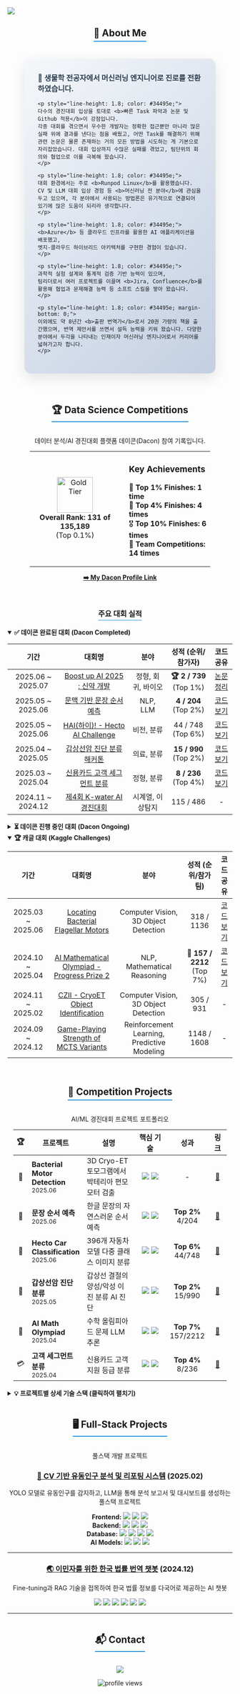 <a href="https://github.com/shaun0927">
  <img src="https://capsule-render.vercel.app/api?type=waving&color=gradient&height=250&text=Shaun0927's%20GitHub&animation=fadeIn&fontSize=50&fontColor=ffffff" />
</a>

<div align="center">
  <h2 style="border-bottom: 2px solid #2391d9; display: inline-block; padding-bottom: 5px;">🚀 About Me</h2>
</div>

<div align="center" style="margin: 20px auto; width: 85%;">
  <div style="background: linear-gradient(135deg, #f5f7fa 0%, #c3cfe2 100%); padding: 30px; border-radius: 15px; text-align: left; box-shadow: 0 10px 30px rgba(0,0,0,0.1);">
    <h3 style="margin-top: 0; color: #2c3e50;">🧬 생물학 전공자에서 머신러닝 엔지니어로 진로를 전환하였습니다.</h3>
    
    <p style="line-height: 1.8; color: #34495e;">
    다수의 경진대회 입상을 토대로 <b>빠른 Task 파악과 논문 및 Github 적용</b>이 강점입니다.
    각종 대회를 겪으면서 우수한 개발자는 정확한 접근뿐만 아니라 많은 실패 위에 결과를 낸다는 점을 배웠고, 어떤 Task를 해결하기 위해 관련 논문은 물론 존재하는 거의 모든 방법을 시도하는 게 기본으로 자리잡았습니다. 대회 입상까지 수많은 실패를 겪었고, 팀단위의 회의와 협업으로 이를 극복해 왔습니다.
    </p>
    
    <p style="line-height: 1.8; color: #34495e;">
    대회 환경에서는 주로 <b>Runpod Linux</b>를 활용했습니다.
    CV 및 LLM 대회 입상 경험 등 <b>머신러닝 전 분야</b>에 관심을 두고 있으며, 각 분야에서 사용되는 방법론은 유기적으로 연결되어 있기에 많은 도움이 되리라 생각합니다.
    </p>
    
    <p style="line-height: 1.8; color: #34495e;">
    <b>Azure</b> 등 클라우드 인프라를 활용한 AI 애플리케이션을 배포했고, 
    엣지-클라우드 하이브리드 아키텍처를 구현한 경험이 있습니다.
    </p>
    
    <p style="line-height: 1.8; color: #34495e;">
    과학적 실험 설계와 통계적 검증 기반 능력이 있으며,
    팀리더로서 여러 프로젝트를 이끌며 <b>Jira, Confluence</b>를 활용해 협업과 문제해결 능력 등 소프트 스킬을 쌓아 왔습니다.
    </p>
    
    <p style="line-height: 1.8; color: #34495e; margin-bottom: 0;">
    이외에도 약 8년간 <b>출판 번역가</b>로서 20권 가량의 책을 출간했으며, 번역 제안서를 쓰면서 설득 능력을 키워 왔습니다. 다양한 분야에서 두각을 나타내는 인재이자 머신러닝 엔지니어로서 커리어를 넓혀가고자 합니다.
    </p>
  </div>
</div>

<br>

<div align="center">
  <h2 style="border-bottom: 2px solid #2391d9; display: inline-block; padding-bottom: 5px;">🏆 Data Science Competitions</h2>
  <p>데이터 분석/AI 경진대회 플랫폼 데이콘(Dacon) 참여 기록입니다.</p>

  <table style="width: 80%; border: none; margin: auto;">
    <tr style="border: none;">
      <td style="width: 50%; text-align: center; border: none;" align="center">
        <a href="https://dacon.io/myprofile/499579/home">
          <img src="https://cdn-icons-png.flaticon.com/512/179/179249.png" width="80" alt="Gold Tier"/>
        </a>
        <br>
        <strong>Overall Rank: 131 of 135,189</strong> <br> (Top 0.1%)
      </td>
      <td style="width: 50%; text-align: left; border: none; padding-left: 20px;">
        <h3>Key Achievements</h3>
        <p>
          🥇 <strong>Top 1% Finishes: 1 time</strong><br>
          🏅 <strong>Top 4% Finishes: 4 times</strong><br>
          🎖️ <strong>Top 10% Finishes: 6 times</strong><br>
          👥 <strong>Team Competitions: 14 times</strong><br>
        </p>
      </td>
    </tr>
  </table>
  <p><a href="https://dacon.io/myprofile/499579/home"><strong>➡️ My Dacon Profile Link</strong></a></p>
</div>
<br>

<div align="center">
  <h3 style="border-bottom: 1px solid #2391d9; display: inline-block; padding-bottom: 3px;">주요 대회 실적</h3>
</div>

<details open>
<summary><strong>✅ 데이콘 완료된 대회 (Dacon Completed)</strong></summary>
<table width="100%">
  <thead>
    <tr>
      <th align="center">기간</th>
      <th align="center">대회명</th>
      <th align="center">분야</th>
      <th align="center">성적 (순위/참가자)</th>
      <th align="center">코드 공유</th>
    </tr>
  </thead>
  <tbody>
    <tr>
      <td align="center">2025.06 ~ 2025.07</td>
      <td align="center"><a href="https://dacon.io/competitions/official/236518/overview/description">Boost up AI 2025 : 신약 개발</a></td>
      <td align="center">정형, 회귀, 바이오</td>
      <td align="center"><b>🏆 2 / 739</b> (Top 1%)</td>
      <td align="center"><a href="https://github.com/shaun0927/Awesome-CYP3A4">논문 정리</a></td>
    </tr>
    <tr>
      <td align="center">2025.05 ~ 2025.06</td>
      <td align="center"><a href="https://dacon.io/competitions/official/236489/overview/description">문맥 기반 문장 순서 예측</a></td>
      <td align="center">NLP, LLM</td>
      <td align="center"><b>4 / 204</b> (Top 2%)</td>
      <td align="center"><a href="https://dacon.io/competitions/official/236489/codeshare/12508">코드 보기</a></td>
    </tr>
    <tr>
      <td align="center">2025.05 ~ 2025.06</td>
      <td align="center"><a href="https://dacon.io/competitions/official/236493/overview/description">HAI(하이)! - Hecto AI Challenge</a></td>
      <td align="center">비전, 분류</td>
      <td align="center">44 / 748 (Top 6%)</td>
      <td align="center"><a href="https://github.com/shaun0927/hecto-car-classification-2025">코드 보기</a></td>
    </tr>
    <tr>
      <td align="center">2025.04 ~ 2025.05</td>
      <td align="center"><a href="https://dacon.io/competitions/official/236488/overview/description">갑상선암 진단 분류 해커톤</a></td>
      <td align="center">의료, 분류</td>
      <td align="center"><b>15 / 990</b> (Top 2%)</td>
      <td align="center"><a href="https://github.com/shaun0927/thyroid-cancer-classification">코드 보기</a></td>
    </tr>
    <tr>
      <td align="center">2025.03 ~ 2025.04</td>
      <td align="center"><a href="https://dacon.io/competitions/official/236460/overview/description">신용카드 고객 세그먼트 분류</a></td>
      <td align="center">정형, 분류</td>
      <td align="center"><b>8 / 236</b> (Top 4%)</td>
      <td align="center"><a href="https://dacon.io/competitions/official/236460/codeshare/12330">코드 보기</a></td>
    </tr>
    <tr>
      <td align="center">2024.11 ~ 2024.12</td>
      <td align="center"><a href="https://dacon.io/competitions/official/236423/overview/description">제4회 K-water AI 경진대회</a></td>
      <td align="center">시계열, 이상탐지</td>
      <td align="center">115 / 486</td>
      <td align="center">-</td>
    </tr>
  </tbody>
</table>
</details>

<details>
<summary><strong>⏳ 데이콘 진행 중인 대회 (Dacon Ongoing)</strong></summary>
<table width="100%">
  <thead>
    <tr>
      <th align="center">기간</th>
      <th align="center">대회명</th>
      <th align="center">분야</th>
      <th align="center">현재 순위 (순위/참가자)</th>
    </tr>
  </thead>
  <tbody>
    <tr>
      <td align="center">2025.07 ~ 2025.08</td>
      <td align="center"><a href="https://dacon.io/competitions/official/236531/overview/description">2025 전력사용량 예측</a></td>
      <td align="center">시계열, 에너지</td>
      <td align="center">109 / 269</td>
    </tr>
     <tr>
      <td align="center">2025.07 ~ 2025.08</td>
      <td align="center"><a href="https://dacon.io/competitions/official/236530/overview/description">Jump AI(.py) 2025 : 제 3회 AI 신약개발</a></td>
      <td align="center">정형, 회귀, 바이오</td>
      <td align="center">60 / 257</td>
    </tr>
    <tr>
      <td align="center">2025.08 ~ 2025.09</td>
      <td align="center"><a href="https://dacon.io/competitions/official/236562/overview/description">고객 지원 등급 분류 해커톤</a></td>
      <td align="center">NLP, 분류</td>
      <td align="center"><b>🥈 2 / 110</b></td>
    </tr>
    <tr>
      <td align="center">2025.07 ~ 2025.08</td>
      <td align="center"><a href="https://dacon.io/competitions/official/236526/overview/description">스트레스 지수 예측 해커톤</a></td>
      <td align="center">정형, 회귀</td>
      <td align="center"><b>12 / 221</b></td>
    </tr>
  </tbody>
</table>
</details>

<details open>
<summary><strong>🏆 캐글 대회 (Kaggle Challenges)</strong></summary>
<table width="100%">
  <thead>
    <tr>
      <th align="center">기간</th>
      <th align="center">대회명</th>
      <th align="center">분야</th>
      <th align="center">성적 (순위/참가팀)</th>
      <th align="center">코드 공유</th>
    </tr>
  </thead>
  <tbody>
    <tr>
      <td align="center">2025.03 ~ 2025.06</td>
      <td align="center"><a href="https://www.kaggle.com/competitions/byu-locating-bacterial-flagellar-motors-2025">Locating Bacterial Flagellar Motors</a></td>
      <td align="center">Computer Vision, 3D Object Detection</td>
      <td align="center">318 / 1136</td>
      <td align="center"><a href="https://github.com/shaun0927/motor2025">코드 보기</a></td>
    </tr>
    <tr>
      <td align="center">2024.10 ~ 2025.04</td>
      <td align="center"><a href="https://www.kaggle.com/competitions/ai-mathematical-olympiad-progress-prize-2">AI Mathematical Olympiad - Progress Prize 2</a></td>
      <td align="center">NLP, Mathematical Reasoning</td>
      <td align="center"><b>🥉 157 / 2212</b> (Top 7%)</td>
      <td align="center"><a href="https://github.com/shaun0927/AIMO-2-Solution">코드 보기</a></td>
    </tr>
    <tr>
      <td align="center">2024.11 ~ 2025.02</td>
      <td align="center"><a href="https://www.kaggle.com/competitions/czii-cryo-et-object-identification">CZII - CryoET Object Identification</a></td>
      <td align="center">Computer Vision, 3D Object Detection</td>
      <td align="center">305 / 931</td>
      <td align="center">-</td>
    </tr>
    <tr>
      <td align="center">2024.09 ~ 2024.12</td>
      <td align="center"><a href="https://www.kaggle.com/competitions/um-game-playing-strength-of-mcts-variants">Game-Playing Strength of MCTS Variants</a></td>
      <td align="center">Reinforcement Learning, Predictive Modeling</td>
      <td align="center">1148 / 1608</td>
      <td align="center">-</td>
    </tr>
  </tbody>
</table>
</details>
<br>

<div align="center">
  <h2 style="border-bottom: 2px solid #2391d9; display: inline-block; padding-bottom: 5px;">🚀 Competition Projects</h2>
  <p>AI/ML 경진대회 프로젝트 포트폴리오</p>
</div>

<table align="center" style="width: 95%; margin: auto;">
  <thead>
    <tr>
      <th width="5%">🏆</th>
      <th width="25%">프로젝트</th>
      <th width="30%">설명</th>
      <th width="20%">핵심 기술</th>
      <th width="10%">성과</th>
      <th width="10%">링크</th>
    </tr>
  </thead>
  <tbody>
    <tr>
      <td align="center">🔬</td>
      <td><b>Bacterial Motor Detection</b><br><sub>2025.06</sub></td>
      <td>3D Cryo-ET 토모그램에서 박테리아 편모 모터 검출</td>
      <td align="center">
        <img src="https://img.shields.io/badge/YOLOv10-4B0082?style=flat-square"/>
        <img src="https://img.shields.io/badge/PyTorch-EE4C2C?style=flat-square&logo=pytorch&logoColor=white"/>
      </td>
      <td align="center">-</td>
      <td align="center"><a href="https://github.com/shaun0927/motor2025">📂</a></td>
    </tr>
    <tr>
      <td align="center">📝</td>
      <td><b>문장 순서 예측</b><br><sub>2025.06</sub></td>
      <td>한글 문장의 자연스러운 순서 예측</td>
      <td align="center">
        <img src="https://img.shields.io/badge/BART-FF9900?style=flat-square"/>
        <img src="https://img.shields.io/badge/Transformers-FF9900?style=flat-square&logo=huggingface&logoColor=white"/>
      </td>
      <td align="center"><b>Top 2%</b><br>4/204</td>
      <td align="center"><a href="https://dacon.io/competitions/official/236489/codeshare/12508">📂</a></td>
    </tr>
    <tr>
      <td align="center">🚗</td>
      <td><b>Hecto Car Classification</b><br><sub>2025.06</sub></td>
      <td>396개 자동차 모델 다중 클래스 이미지 분류</td>
      <td align="center">
        <img src="https://img.shields.io/badge/ConvNeXt-4B0082?style=flat-square"/>
        <img src="https://img.shields.io/badge/CLIP-FF6B6B?style=flat-square"/>
      </td>
      <td align="center"><b>Top 6%</b><br>44/748</td>
      <td align="center"><a href="https://github.com/shaun0927/hecto-car-classification-2025">📂</a></td>
    </tr>
    <tr>
      <td align="center">🏥</td>
      <td><b>갑상선암 진단 분류</b><br><sub>2025.05</sub></td>
      <td>갑상선 결절의 양성/악성 이진 분류 AI 진단</td>
      <td align="center">
        <img src="https://img.shields.io/badge/CatBoost-FECC00?style=flat-square"/>
        <img src="https://img.shields.io/badge/XGBoost-189FFF?style=flat-square"/>
      </td>
      <td align="center"><b>Top 2%</b><br>15/990</td>
      <td align="center"><a href="https://github.com/shaun0927/thyroid-cancer-classification">📂</a></td>
    </tr>
    <tr>
      <td align="center">🧮</td>
      <td><b>AI Math Olympiad</b><br><sub>2025.04</sub></td>
      <td>수학 올림피아드 문제 LLM 추론</td>
      <td align="center">
        <img src="https://img.shields.io/badge/DeepSeek-FF6B6B?style=flat-square"/>
        <img src="https://img.shields.io/badge/MCTS-37814A?style=flat-square"/>
      </td>
      <td align="center"><b>Top 7%</b><br>157/2212</td>
      <td align="center"><a href="https://github.com/shaun0927/AIMO-2-Solution">📂</a></td>
    </tr>
    <tr>
      <td align="center">💳</td>
      <td><b>고객 세그먼트 분류</b><br><sub>2025.04</sub></td>
      <td>신용카드 고객 지원 등급 분류</td>
      <td align="center">
        <img src="https://img.shields.io/badge/Ensemble-FF6B6B?style=flat-square"/>
        <img src="https://img.shields.io/badge/XGBoost-189FFF?style=flat-square"/>
      </td>
      <td align="center"><b>Top 4%</b><br>8/236</td>
      <td align="center"><a href="https://dacon.io/competitions/official/236460/codeshare/12330">📂</a></td>
    </tr>
  </tbody>
</table>

<br>

<details>
<summary><b>💡 프로젝트별 상세 기술 스택 (클릭하여 펼치기)</b></summary>
<br>

<table align="center" style="width: 95%; margin: auto;">
  <thead>
    <tr style="background: linear-gradient(90deg, #667eea 0%, #764ba2 100%); color: white;">
      <th width="20%">프로젝트</th>
      <th width="28%">🤖 AI Models</th>
      <th width="28%">⚡ Core Techniques</th>
      <th width="24%">🛠️ Infrastructure</th>
    </tr>
  </thead>
  <tbody>
    <tr>
      <td align="center"><b>🔬 Bacterial Motor<br>Detection</b></td>
      <td>
        <code>YOLOv10</code><br>
        <code>MHAF</code><br>
        <code>3D Object Detection</code>
      </td>
      <td>
        <code>3D NMS</code><br>
        <code>Test Time Augmentation</code><br>
        <code>5-Fold Cross Validation</code>
      </td>
      <td>
        <code>WandB</code> <code>CUDA</code><br>
        <code>Docker</code> <code>PyTorch</code>
      </td>
    </tr>
    <tr style="background: #f9f9f9;">
      <td align="center"><b>📝 문맥 기반<br>문장 순서 예측</b></td>
      <td>
        <code>BART-NAON</code><br>
        <code>Transformers</code><br>
        <code>GPT-4o Teacher</code>
      </td>
      <td>
        <code>Pairwise Ranking</code><br>
        <code>Hard Negative Mining</code><br>
        <code>Teacher-Student CoT</code>
      </td>
      <td>
        <code>Hugging Face</code><br>
        <code>Custom Ranking Module</code><br>
        <code>CUDA</code>
      </td>
    </tr>
    <tr>
      <td align="center"><b>🚗 Hecto Car<br>Classification</b></td>
      <td>
        <code>ConvNeXt-Base</code><br>
        <code>CLIP</code><br>
        <code>Vision Transformer</code>
      </td>
      <td>
        <code>GeM Pooling</code><br>
        <code>Sub-center ArcFace</code><br>
        <code>Progressive Resizing</code><br>
        <code>CutMix/MixUp</code>
      </td>
      <td>
        <code>timm</code> <code>albumentations</code><br>
        <code>FAISS</code> <code>PyTorch 2.0</code>
      </td>
    </tr>
    <tr style="background: #f9f9f9;">
      <td align="center"><b>🏥 갑상선암<br>진단 분류</b></td>
      <td>
        <code>CatBoost GPU</code><br>
        <code>XGBoost</code><br>
        <code>LightGBM</code><br>
        <code>RandomForest</code>
      </td>
      <td>
        <code>Threshold Optimization</code><br>
        <code>RandomOverSampler</code><br>
        <code>Soft Voting</code><br>
        <code>Nested CV</code>
      </td>
      <td>
        <code>Optuna</code><br>
        <code>imbalanced-learn</code><br>
        <code>scikit-learn</code><br>
        <code>GPU Acceleration</code>
      </td>
    </tr>
    <tr>
      <td align="center"><b>🧮 AI Mathematical<br>Olympiad</b></td>
      <td>
        <code>DeepSeek-R1</code><br>
        <code>Qwen-7B</code><br>
        <code>AWQ Quantization</code>
      </td>
      <td>
        <code>rStar-Math</code><br>
        <code>MCTS</code><br>
        <code>Self-Verification</code><br>
        <code>QLoRA</code>
      </td>
      <td>
        <code>vLLM</code><br>
        <code>4-bit Quantization</code><br>
        <code>Dynamic Batching</code>
      </td>
    </tr>
    <tr style="background: #f9f9f9;">
      <td align="center"><b>💳 고객 세그먼트<br>분류</b></td>
      <td>
        <code>Multi-stage Binary</code><br>
        <code>Gradient Boosting</code><br>
        <code>Ensemble Methods</code>
      </td>
      <td>
        <code>Feature Engineering</code><br>
        <code>Customer Segmentation</code><br>
        <code>Domain Knowledge</code>
      </td>
      <td>
        <code>XGBoost</code><br>
        <code>pandas</code><br>
        <code>scikit-learn Pipeline</code>
      </td>
    </tr>
  </tbody>
</table>

</details>

<br>

<div align="center">
  <h2 style="border-bottom: 2px solid #2391d9; display: inline-block; padding-bottom: 5px;">🖥️ Full-Stack Projects</h2>
  <p>풀스택 개발 프로젝트</p>
</div>

<div align="center">
  <h3><a href="https://github.com/MSAI3rdTeam5/FootTrafficReport">🚶 CV 기반 유동인구 분석 및 리포팅 시스템</a> (2025.02)</h3>
  <p>YOLO 모델로 유동인구를 감지하고, LLM을 통해 분석 보고서 및 대시보드를 생성하는 풀스택 프로젝트</p>
  <p>
    <b>Frontend:</b> <img src="https://img.shields.io/badge/React-61DAFB?style=flat-square&logo=react&logoColor=black"/> <img src="https://img.shields.io/badge/Tailwind_CSS-06B6D4?style=flat-square&logo=tailwindcss&logoColor=white"/> <img src="https://img.shields.io/badge/Vite-646CFF?style=flat-square&logo=vite&logoColor=white"/>
    <br>
    <b>Backend:</b> <img src="https://img.shields.io/badge/FastAPI-009688?style=flat-square&logo=fastapi&logoColor=white"/> <img src="https://img.shields.io/badge/NGINX-009639?style=flat-square&logo=nginx&logoColor=white"/> <img src="https://img.shields.io/badge/Docker-2496ED?style=flat-square&logo=docker&logoColor=white"/>
    <br>
    <b>Database:</b> <img src="https://img.shields.io/badge/PostgreSQL-4169E1?style=flat-square&logo=postgresql&logoColor=white"/> <img src="https://img.shields.io/badge/Redis-FF4438?style=flat-square&logo=redis&logoColor=white"/> <img src="https://img.shields.io/badge/Celery-37814A?style=flat-square&logo=celery&logoColor=white"/> <img src="https://img.shields.io/badge/SQLAlchemy-D71F00?style=flat-square&logo=sqlalchemy&logoColor=white"/>
    <br>
    <b>AI Models:</b> <img src="https://img.shields.io/badge/YOLO-4B0082?style=flat-square&logo=yolo&logoColor=white"/> <img src="https://img.shields.io/badge/PyTorch-EE4C2C?style=flat-square&logo=pytorch&logoColor=white"/> <img src="https://img.shields.io/badge/OpenAI_(GPT)-412991?style=flat-square&logo=openai&logoColor=white"/>
  </p>
  <hr>
</div>

<div align="center">
  <h3><a href="https://github.com/shaun0927/Immigration_support_Chatbot">🌏 이민자를 위한 한국 법률 번역 챗봇</a> (2024.12)</h3>
  <p>Fine-tuning과 RAG 기술을 접목하여 한국 법률 정보를 다국어로 제공하는 AI 챗봇</p>
  <p>
    <img src="https://img.shields.io/badge/Azure_OpenAI-0078D4?style=for-the-badge&logo=azure-functions&logoColor=white"/>
    <img src="https://img.shields.io/badge/Azure_AI_Search-0078D4?style=for-the-badge&logo=azure-devops&logoColor=white"/>
    <img src="https://img.shields.io/badge/FastAPI-009688?style=for-the-badge&logo=fastapi&logoColor=white"/>
    <img src="https://img.shields.io/badge/Docker-2496ED?style=for-the-badge&logo=docker&logoColor=white"/>
    <img src="https://img.shields.io/badge/Nginx-009639?style=for-the-badge&logo=nginx&logoColor=white"/>
    <img src="https://img.shields.io/badge/JavaScript-F7DF1E?style=for-the-badge&logo=javascript&logoColor=black"/>
  </p>
  <hr>
</div>


<div align="center">
  <h2 style="border-bottom: 2px solid #2391d9; display: inline-block; padding-bottom: 5px;">📬 Contact</h2>
  <p>
    <a href="mailto:shaun0927@naver.com"><img src="https://img.shields.io/badge/shaun0927@naver.com-03C75A?style=for-the-badge&logo=naver&logoColor=white"/></a>
  </p>
  <img src="https://komarev.com/ghpvc/?username=shaun0927&label=Profile%20views&color=blue&style=flat" alt="profile views"/>
</div>